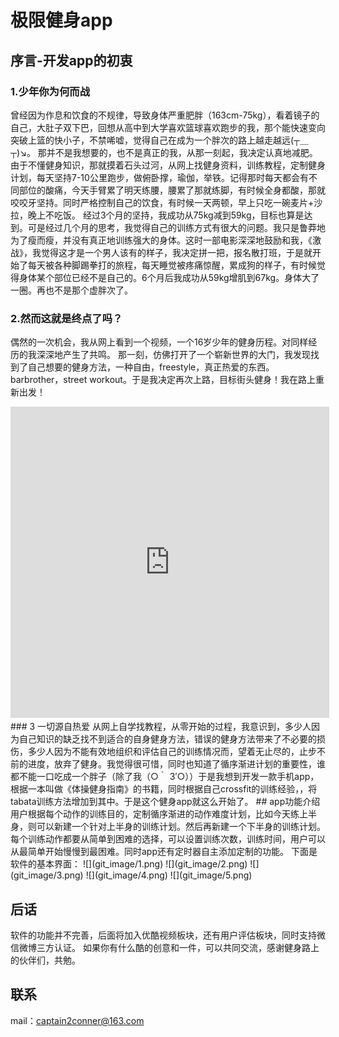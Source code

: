 # 极限健身app
## 序言-开发app的初衷
### 1.少年你为何而战
曾经因为作息和饮食的不规律，导致身体严重肥胖（163cm-75kg），看着镜子的自己，大肚子双下巴，回想从高中到大学喜欢篮球喜欢跑步的我，那个能快速变向突破上篮的快小子，不禁唏嘘，觉得自己在成为一个胖次的路上越走越远(┬＿┬)↘。
那并不是我想要的，也不是真正的我，从那一刻起，我决定认真地减肥。由于不懂健身知识，那就摸着石头过河，从网上找健身资料，训练教程，定制健身计划，每天坚持7-10公里跑步，做俯卧撑，瑜伽，举铁。记得那时每天都会有不同部位的酸痛，今天手臂累了明天练腰，腰累了那就练脚，有时候全身都酸，那就咬咬牙坚持。同时严格控制自己的饮食，有时候一天两顿，早上只吃一碗麦片+沙拉，晚上不吃饭。
经过3个月的坚持，我成功从75kg减到59kg，目标也算是达到。可是经过几个月的思考，我觉得自己的训练方式有很大的问题。我只是鲁莽地为了瘦而瘦，并没有真正地训练强大的身体。这时一部电影深深地鼓励和我，《激战》，我觉得这才是一个男人该有的样子，我决定拼一把，报名散打班，于是就开始了每天被各种脚踢拳打的旅程，每天睡觉被疼痛惊醒，累成狗的样子，有时候觉得身体某个部位已经不是自己的。6个月后我成功从59kg增肌到67kg。身体大了一圈。再也不是那个虚胖次了。
### 2.然而这就是终点了吗？
偶然的一次机会，我从网上看到一个视频，一个16岁少年的健身历程。对同样经历的我深深地产生了共鸣。
那一刻，仿佛打开了一个崭新世界的大门，我发现找到了自己想要的健身方法，一种自由，freestyle，真正热爱的东西。barbrother，street workout。于是我决定再次上路，目标街头健身！我在路上重新出发！
<iframe height=498 width=510 src='http://player.youku.com/embed/XMjU1MzQxOTc5Ng==' frameborder=0 'allowfullscreen'></iframe>
### 3 一切源自热爱
从网上自学找教程，从零开始的过程，我意识到，多少人因为自己知识的缺乏找不到适合的自身健身方法，错误的健身方法带来了不必要的损伤，多少人因为不能有效地组织和评估自己的训练情况而，望着无止尽的，止步不前的进度，放弃了健身。我觉得很可惜，同时也知道了循序渐进计划的重要性，谁都不能一口吃成一个胖子（除了我（○｀ 3′○））于是我想到开发一款手机app，根据一本叫做《体操健身指南》的书籍，同时根据自己crossfit的训练经验，，将tabata训练方法增加到其中。于是这个健身app就这么开始了。
## app功能介绍
用户根据每个动作的训练目的，定制循序渐进的动作难度计划，比如今天练上半身，则可以新建一个针对上半身的训练计划。然后再新建一个下半身的训练计划。每个训练动作都要从简单到困难的选择，可以设置训练次数，训练时间，用户可以从最简单开始慢慢到最困难。同时app还有定时器自主添加定制的功能。
下面是软件的基本界面：
![](git_image/1.png)
![](git_image/2.png)
![](git_image/3.png)
![](git_image/4.png)
![](git_image/5.png)

## 后话
软件的功能并不完善，后面将加入优酷视频板块，还有用户评估板块，同时支持微信微博三方认证。
如果你有什么酷的创意和一件，可以共同交流，感谢健身路上的伙伴们，共勉。

## 联系
mail：captain2conner@163.com
